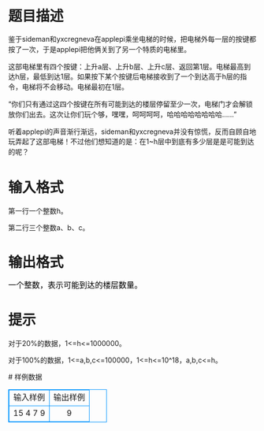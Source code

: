# 

 
 # 题目描述 
<p style="line-height: 20.7999992370605px;">鉴于sideman和yxcregneva在applepi乘坐电梯的时候，把电梯外每一层的按键都按了一次，于是applepi把他俩关到了另一个特质的电梯里。</p>

<p style="line-height: 20.7999992370605px;">这部电梯里有四个按键：上升a层、上升b层、上升c层、返回第1层。电梯最高到达h层，最低到达1层。如果按下某个按键后电梯接收到了一个到达高于h层的指令，电梯将不会移动。电梯最初在1层。</p>

<p style="line-height: 20.7999992370605px;">&ldquo;你们只有通过这四个按键在所有可能到达的楼层停留至少一次，电梯门才会解锁放你们出去。这次让你们玩个够，嘿嘿，呵呵呵呵，哈哈哈哈哈哈哈哈&hellip;&hellip;&rdquo;</p>

<p style="line-height: 20.7999992370605px;">听着applepi的声音渐行渐远，sideman和yxcregneva并没有惊慌，反而自顾自地玩弄起了这部电梯！不过他们想知道的是：在1~h层中到底有多少层是是可能到达的呢？</p> 

 
 # 输入格式 
<p>第一行一个整数h。</p>

<p>第二行三个整数a、b、c。</p> 

 
 # 输出格式 
<p><span style="color: rgb(0, 0, 0); font-size: medium; line-height: 19.2000007629395px; text-align: justify; text-indent: 28px; font-family: 宋体;">一个整数，</span><span style="color: rgb(0, 0, 0); font-size: medium; line-height: 19.2000007629395px; text-align: justify; text-indent: 28px; font-family: 宋体;">表示可能</span><span style="color: rgb(0, 0, 0); font-size: medium; line-height: 19.2000007629395px; text-align: justify; text-indent: 28px; font-family: 宋体;">到达</span><span style="color: rgb(0, 0, 0); font-size: medium; line-height: 19.2000007629395px; text-align: justify; text-indent: 28px; font-family: 宋体;">的楼层数量。</span></p> 

 
 # 提示 
<p>对于20%的数据，1&lt;=h&lt;=1000000。</p>

<p>对于100%的数据，1&lt;=a,b,c&lt;=100000，1&lt;=h&lt;=10^18，a,b,c&lt;=h。</p> 
# 样例数据
<style>
        table,table tr th, table tr td { border:1px solid #0094ff; }
        table { width: 200px; min-height: 25px; line-height: 25px; text-align: center; border-collapse: collapse;}   
    </style>
<table>
	<tr>
		<td>输入样例</td>
		<td>输出样例</td>
	</tr>
<tr><td>15
4 7 9
</td><td>9
</td></tr></table>
